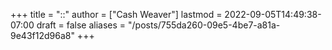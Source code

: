 +++
title = "::"
author = ["Cash Weaver"]
lastmod = 2022-09-05T14:49:38-07:00
draft = false
aliases = "/posts/755da260-09e5-4be7-a81a-9e43f12d96a8"
+++
